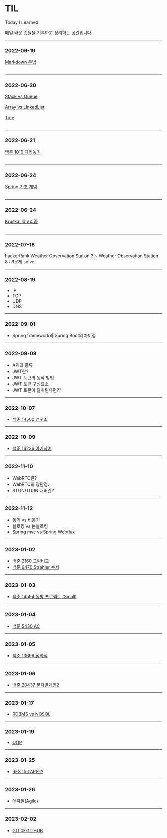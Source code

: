 # TIL

Today I Learned

매일 배운 것들을 기록하고 정리하는 공간입니다.

---

### 2022-06-19

[Markdown 문법](https://github.com/HelloNaks/TIL/blob/main/Markdown/markdown%EB%AC%B8%EB%B2%95.md)
</br></br>

---

### 2022-06-20

[Stack vs Queue](https://github.com/HelloNaks/TIL/blob/main/Data%20Structure/Stack%20vs%20Queue.md)
</br></br>
[Array vs LinkedList](https://github.com/HelloNaks/TIL/blob/main/Data%20Structure/Array%20vs%20LinkedList.md)
</br></br>
[Tree](https://github.com/HelloNaks/TIL/blob/main/Data%20Structure/Tree.md)
</br></br>

---

### 2022-06-21

[백준 1010 다리놓기](https://github.com/HelloNaks/BaekJoon/blob/master/BJ_S5_1010_%EB%8B%A4%EB%A6%AC%EB%86%93%EA%B8%B0.java)
</br></br>

---

### 2022-06-24

[Spring 기초 개념](https://github.com/HelloNaks/TIL/blob/main/Spring/Spring%20%EA%B8%B0%EC%B4%88%20%EA%B0%9C%EB%85%90.md)
</br></br>

---

### 2022-06-24

[Kruskal 알고리즘](https://github.com/HelloNaks/TIL/blob/main/Data%20Structure/MST%20Kruskal.md)
</br></br>

---

### 2022-07-18

hackerRank
Weather Observation Station 3 ~ Weather Observation Station 8 : 6문제 solve

---

### 2022-08-19

- IP
- TCP
- UDP
- DNS

---

### 2022-09-01

- Spring framework와 Spring Boot의 차이점

---

### 2022-09-08

- API의 종류
- JWT란?
- JWT 토큰의 동작 방법
- JWT 토큰 구성요소
- JWT 토큰이 탈취된다면??

---

### 2022-10-07

- [백준 14502 연구소](https://naknak.tistory.com/68)

---

### 2022-10-09

- [백준 16236 아기상어](<https://github.com/HelloNaks/BaekJoon/blob/master/BJ_G3_16236_%EC%95%84%EA%B8%B0%EC%83%81%EC%96%B4(2).java>)

---

### 2022-11-10

- WebRTC란?
- WebRTC의 장단점.
- STUN/TURN 서버란?

---

### 2022-11-12

- 동기 vs 비동기
- 블로킹 vs 논블로킹
- Spring mvc vs Spring Webflux

---

### 2023-01-02

- [백준 2160 그림비교](https://github.com/HelloNaks/BaekJoon/commit/6eeb714b78b9458115148cdebacc0c4acf8a75c6)
- [백준 9470 Strahler 순서](https://github.com/HelloNaks/BaekJoon/commit/779344b56fd8cc366279a49099a2255a9cb24621)

---

### 2023-01-03

- [백준 14594 동방 프로젝트 (Small)](https://github.com/HelloNaks/BaekJoon/tree/master/%EB%B0%B1%EC%A4%80/Silver/14594.%E2%80%85%EB%8F%99%EB%B0%A9%E2%80%85%ED%94%84%EB%A1%9C%EC%A0%9D%ED%8A%B8%E2%80%85%EF%BC%88Small%EF%BC%89)

---

### 2023-01-04

- [백준 5430 AC](https://github.com/HelloNaks/BaekJoon/tree/master/%EB%B0%B1%EC%A4%80/Gold/5430.%E2%80%85AC)

---

### 2023-01-05

- [백준 13699 점화식](https://github.com/HelloNaks/BaekJoon/tree/master/%EB%B0%B1%EC%A4%80/Silver/13699.%E2%80%85%EC%A0%90%ED%99%94%EC%8B%9D)

---

### 2023-01-06

- [백준 20437 문자열게임2](https://github.com/HelloNaks/BaekJoon/tree/master/%EB%B0%B1%EC%A4%80/Gold/20437.%E2%80%85%EB%AC%B8%EC%9E%90%EC%97%B4%E2%80%85%EA%B2%8C%EC%9E%84%E2%80%852)

---

### 2023-01-17

- [RDBMS vs NOSQL](https://github.com/HelloNaks/TIL/blob/main/Database/RDBMS%20vs%20NOSQL.md)

---

### 2023-01-19

- [OOP](https://naknak.tistory.com/69)

---

### 2023-01-25

- [RESTful API란?](https://naknak.tistory.com/70)

---

### 2023-01-26

- [애자일(Agile)](https://naknak.tistory.com/71)

---

### 2023-02-02

- [GIT 과 GITHUB](https://naknak.tistory.com/72)
